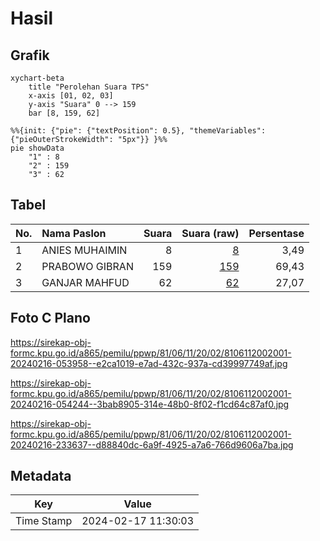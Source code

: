 # Hasil

## Grafik

```mermaid
xychart-beta
    title "Perolehan Suara TPS"
    x-axis [01, 02, 03]
    y-axis "Suara" 0 --> 159
    bar [8, 159, 62]
```

```mermaid
%%{init: {"pie": {"textPosition": 0.5}, "themeVariables": {"pieOuterStrokeWidth": "5px"}} }%%
pie showData
    "1" : 8
    "2" : 159
    "3" : 62
```

## Tabel

| No. | Nama Paslon    | Suara | Suara (raw) | Persentase |
|:--- |:-------------- | -----:| -----------:| ----------:|
| 1   | ANIES MUHAIMIN | 8     | [8][p-1]    | 3,49       |
| 2   | PRABOWO GIBRAN | 159   | [159][p-2]  | 69,43      |
| 3   | GANJAR MAHFUD  | 62    | [62][p-3]   | 27,07      |


[p-1]: https://github.com/gigit-pemilu/pemilu-2024-81-maluku/blob/main/pilpres/hitung-suara/sub/81-maluku/sub/06-seram-bagian-barat/sub/11-elpaputih/sub/2002-sanahu/sub/001-tps/sub/paslon-1.txt
[p-2]: https://github.com/gigit-pemilu/pemilu-2024-81-maluku/blob/main/pilpres/hitung-suara/sub/81-maluku/sub/06-seram-bagian-barat/sub/11-elpaputih/sub/2002-sanahu/sub/001-tps/sub/paslon-2.txt
[p-3]: https://github.com/gigit-pemilu/pemilu-2024-81-maluku/blob/main/pilpres/hitung-suara/sub/81-maluku/sub/06-seram-bagian-barat/sub/11-elpaputih/sub/2002-sanahu/sub/001-tps/sub/paslon-3.txt

## Foto C Plano

https://sirekap-obj-formc.kpu.go.id/a865/pemilu/ppwp/81/06/11/20/02/8106112002001-20240216-053958--e2ca1019-e7ad-432c-937a-cd39997749af.jpg

https://sirekap-obj-formc.kpu.go.id/a865/pemilu/ppwp/81/06/11/20/02/8106112002001-20240216-054244--3bab8905-314e-48b0-8f02-f1cd64c87af0.jpg

https://sirekap-obj-formc.kpu.go.id/a865/pemilu/ppwp/81/06/11/20/02/8106112002001-20240216-233637--d88840dc-6a9f-4925-a7a6-766d9606a7ba.jpg


## Metadata

| Key        | Value               |
| ---------- | ------------------- |
| Time Stamp | 2024-02-17 11:30:03 |



